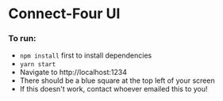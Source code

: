 # Connect-Four UI


### To run:

- `npm install` first to install dependencies
- `yarn start`
- Navigate to http://localhost:1234
- There should be a blue square at the top left of your screen
- If this doesn't work, contact whoever emailed this to you!
